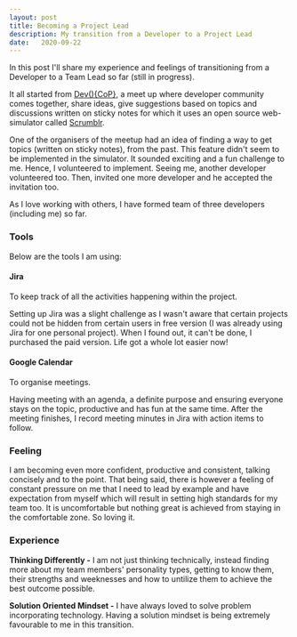 ```yaml
---
layout: post
title: Becoming a Project Lead
description: My transition from a Developer to a Project Lead
date:   2020-09-22
---
```

In this post I'll share my experience and feelings of transitioning from a Developer to a Team Lead so far (still in progress).

It all started from [Dev(){CoP}](https://devcop.io/), a meet up where developer community comes together, share ideas, give suggestions based on topics and discussions written on sticky notes for which it uses an open source web-simulator called [Scrumblr](http://scrumblr.ca/).

One of the organisers of the meetup had an idea of finding a way to get topics (written on sticky notes), from the past. This feature didn't seem to be implemented in the simulator. It sounded exciting and a fun challenge to me. Hence, I volunteered to implement. Seeing me, another developer volunteered too. Then, invited one more developer and he accepted the invitation too.

As I love working with others, I have formed team of three developers (including me) so far. 

### Tools

Below are the tools I am using:

#### Jira

To keep track of all the activities happening within the project. 

Setting up Jira was a slight challenge as I wasn't aware that certain projects could not be hidden from certain users in free version (I was already using Jira for one personal project). When I found out, it can't be done, I purchased the paid version. Life got a whole lot easier now!

#### Google Calendar

To organise meetings.

Having meeting with an agenda, a definite purpose and ensuring everyone stays on the topic, productive and has fun at the same time. After the meeting finishes, I record meeting minutes in Jira with action items to follow.

### Feeling
I am becoming even more confident, productive and consistent, talking concisely and to the point. That being said, there is however a feeling of constant pressure on me that I need to lead by example and have expectation from myself which will result in setting high standards for my team too. It is uncomfortable but nothing great is achieved from staying in the comfortable zone. So loving it.

### Experience

**Thinking Differently -** I am not just thinking technically, instead finding more about my team members' personality types, getting to know them, their strengths and weeknesses and how to untilize them to achieve the best outcome possible.

**Solution Oriented Mindset -** I have always loved to solve problem incorporating technology. Having a solution mindset is being extremely favourable to me in this transition.












